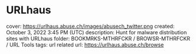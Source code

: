 # URLhaus

cover: https://urlhaus.abuse.ch/images/abusech_twitter.png
created: October 3, 2022 3:45 PM (UTC)
description: Hunt for malware distribution sites with URLhaus
folder: BOOKMRKS-MTHRFCKR / BROWSR-MTHRFCKR / URL Tools
tags: url related
url: https://urlhaus.abuse.ch/browse